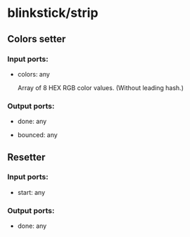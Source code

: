 # blinkstick/strip

## Colors setter

### Input ports: 
* colors: any

    Array of 8 HEX RGB color values. (Without leading hash.)


### Output ports: 
* done: any

* bounced: any



## Resetter

### Input ports: 
* start: any

### Output ports: 
* done: any


